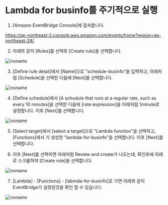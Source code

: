 # Lambda for businfo를 주기적으로 실행

1) [Amazon EventBridge Console]에 접속합니다. 

https://ap-northeast-2.console.aws.amazon.com/events/home?region=ap-northeast-2#/

2) 아래와 같이 [Rules]를 선택후 [Create rule]을 선택합니다. 

![noname](https://user-images.githubusercontent.com/52392004/163914724-e537115b-a28a-4ef7-a3db-fcdf9cc16ba6.png)

3) [Define rule detail]에서 [Name]으로 "schedule-businfo"을 입력하고, 아래처럼 [Schedule]을 선택한 다음에 [Next]를 선택합니다. 

![noname](https://user-images.githubusercontent.com/52392004/163914995-e8646c64-8503-457f-bbe7-16957a0c4675.png)

4) [Define schedule]에서 [A schudule that runs at a regular rate, such as every 10 minutes]을 선택한 다음에 [rate expression]을 아래처럼 1minute로 설정합니다. 이후 [Next]를 선택합니다. 


![noname](https://user-images.githubusercontent.com/52392004/163915341-97f504e8-fdfb-479a-95b6-d3d468fb92ae.png)

5) [Select target]에서 [select a target]으로 "Lambda function"을 선택하고, [Functions]에서 기 생성한 "lambda-for-businfo"을 선택합니다. 이후 [Next]를 선택합니다. 

6) 이후 [Next]를 선택하면 아래처럼 Review and create가 나오는데, 확인후에 아래로 스크롤하여 [Create rule]을 선택합니다. 


![noname](https://user-images.githubusercontent.com/52392004/163915886-83b71567-c7b1-446f-8cef-52a9cc481d61.png)

7) [Lambda] - [Functions] - [labmda-for-businfo]로 가면 아래와 같이 EventBridge가 설정된것을 확인 할 수 있습니다. 

![noname](https://user-images.githubusercontent.com/52392004/163916331-31e2b17d-29f5-4f48-a94b-2ecbdd35253f.png)
